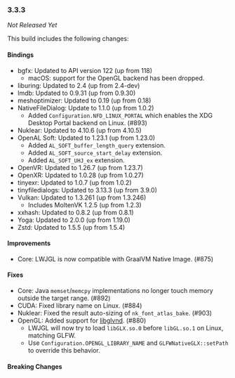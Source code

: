 ### 3.3.3

_Not Released Yet_

This build includes the following changes:

#### Bindings

- bgfx: Updated to API version 122 (up from 118)
  * macOS: support for the OpenGL backend has been dropped.
- liburing: Updated to 2.4 (up from 2.4-dev)
- lmdb: Updated to 0.9.31 (up from 0.9.30)
- meshoptimizer: Updated to 0.19 (up from 0.18)
- NativeFileDialog: Update to 1.1.0 (up from 1.0.2)
  * Added `Configuration.NFD_LINUX_PORTAL` which enables the XDG Desktop Portal backend on Linux. (#893)
- Nuklear: Updated to 4.10.6 (up from 4.10.5)
- OpenAL Soft: Updated to 1.23.1 (up from 1.23.0)
  * Added `AL_SOFT_buffer_length_query` extension.
  * Added `AL_SOFT_source_start_delay` extension.
  * Added `AL_SOFT_UHJ_ex` extension.
- OpenVR: Updated to 1.26.7 (up from 1.23.7)
- OpenXR: Updated to 1.0.28 (up from 1.0.27)
- tinyexr: Updated to 1.0.7 (up from 1.0.2)
- tinyfiledialogs: Updated to 3.13.3 (up from 3.9.0)
- Vulkan: Updated to 1.3.261 (up from 1.3.246)
  * Includes MoltenVK 1.2.5 (up from 1.2.3)
- xxhash: Updated to 0.8.2 (up from 0.8.1)
- Yoga: Updated to 2.0.0 (up from 1.19.0)
- Zstd: Updated to 1.5.5 (up from 1.5.4)

#### Improvements

- Core: LWJGL is now compatible with GraalVM Native Image. (#875)

#### Fixes

- Core: Java `memset`/`memcpy` implementations no longer touch memory outside the target range. (#892)
- CUDA: Fixed library name on Linux. (#884)
- Nuklear: Fixed the result auto-sizing of `nk_font_atlas_bake`. (#903)
- OpenGL: Added support for [libglvnd](https://github.com/NVIDIA/libglvnd). (#880)
    * LWJGL will now try to load `libGLX.so.0` before `libGL.so.1` on Linux, matching GLFW.
    * Use `Configuration.OPENGL_LIBRARY_NAME` and `GLFWNativeGLX::setPath` to override this behavior.

#### Breaking Changes
